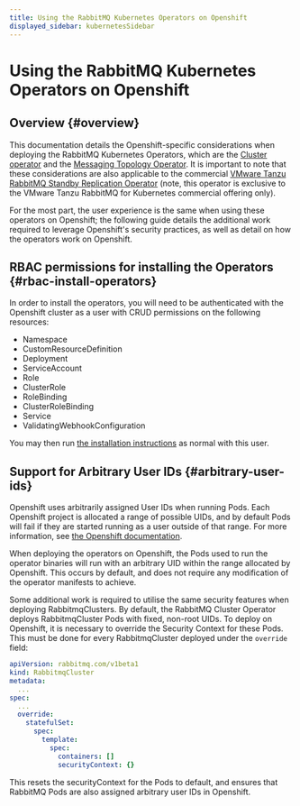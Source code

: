 ```yaml
---
title: Using the RabbitMQ Kubernetes Operators on Openshift
displayed_sidebar: kubernetesSidebar
---
```

# Using the RabbitMQ Kubernetes Operators on Openshift

## Overview {#overview}
This documentation details the Openshift-specific considerations when deploying the RabbitMQ Kubernetes Operators, which are the [Cluster operator](./using-operator) and the [Messaging Topology Operator](./using-topology-operator). It is important to note that these considerations are also applicable to the commercial [VMware Tanzu RabbitMQ Standby Replication Operator](https://docs.vmware.com/en/VMware-RabbitMQ-for-Kubernetes/1/rmq/standby-replication.html#requirements-for-warm-standby-replication) (note, this operator is exclusive to the VMware Tanzu RabbitMQ for Kubernetes commercial offering only).

For the most part, the user experience is the same when
using these operators on Openshift; the following guide details the additional work required to leverage Openshift's
security practices, as well as detail on how the operators work on Openshift.

## RBAC permissions for installing the Operators {#rbac-install-operators}

In order to install the operators, you will need to be authenticated with the Openshift cluster as a user with CRUD permissions on
the following resources:

* Namespace
* CustomResourceDefinition
* Deployment
* ServiceAccount
* Role
* ClusterRole
* RoleBinding
* ClusterRoleBinding
* Service
* ValidatingWebhookConfiguration

You may then run [the installation instructions](./install-operator) as normal with this user.

## Support for Arbitrary User IDs {#arbitrary-user-ids}

Openshift uses arbitrarily assigned User IDs when running Pods. Each Openshift project is allocated a range of possible UIDs,
and by default Pods will fail if they are started running as a user outside of that range. For more information, see
[the Openshift documentation](https://docs.openshift.com/container-platform/4.8/openshift_images/create-images.html#use-uid_create-images).

When deploying the operators on Openshift, the Pods used to run the operator binaries will run with an arbitrary UID within the range
allocated by Openshift. This occurs by default, and does not require any modification of the operator manifests to achieve.

Some additional work is required to utilise the same security features when deploying RabbitmqClusters.
By default, the RabbitMQ Cluster Operator deploys RabbitmqCluster Pods with fixed, non-root UIDs. To deploy
on Openshift, it is necessary to override the Security Context for these Pods. This must be done
for every RabbitmqCluster deployed under the `override` field:

```yaml
apiVersion: rabbitmq.com/v1beta1
kind: RabbitmqCluster
metadata:
  ...
spec:
  ...
  override:
    statefulSet:
      spec:
        template:
          spec:
            containers: []
            securityContext: {}
```

This resets the securityContext for the Pods to default, and ensures that RabbitMQ Pods are also assigned arbitrary user IDs in Openshift.
